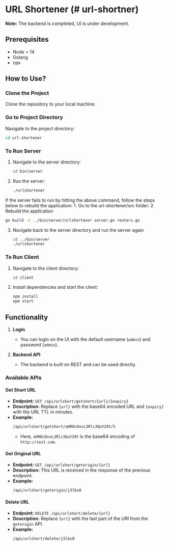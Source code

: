 # URL Shortener (# url-shortner)

**Note:** The backend is completed, UI is under development.

## Prerequisites
- Node > 14
- Golang
- npx

## How to Use?

### Clone the Project
Clone the repository to your local machine.

### Go to Project Directory
Navigate to the project directory:
```sh
cd url-shortener
```

### To Run Server
1. Navigate to the server directory:
    ```sh
    cd bin/server
    ```
2. Run the server:
    ```sh
    ./urlshortener
    ```

If the server fails to run by hitting the above command, follow the steps below to rebuild the application:
    1. Go to the url-shortener/src folder:
    2. Rebuild the application
```sh
go build -o ../bin/server/urlshortener server.go routers.go
```
3. Navigate back to the server directory and run the server again
	```sh
	cd ../bin/server
	./urlshortener
	```

### To Run Client
1. Navigate to the client directory:
    ```sh
    cd client
    ```
2. Install dependencies and start the client:
    ```sh
    npm install
    npm start
    ```

## Functionality

1. **Login**
    - You can login on the UI with the default username (`admin`) and password (`admin`).

2. **Backend API**
    - The backend is built on REST and can be used directly.

### Available APIs

#### Get Short URL
- **Endpoint:** `GET /api/urlshort/getshort/{url}/{expiry}`
- **Description:** Replace `{url}` with the base64 encoded URL and `{expiry}` with the URL TTL in minutes.
- **Example:**
    ```sh
    /api/urlshort/getshort/aHR0cDovL3Rlc3QuY29t/5
    ```
    - Here, `aHR0cDovL3Rlc3QuY29t` is the base64 encoding of `http://test.com`.

#### Get Original URL
- **Endpoint:** `GET /api/urlshort/getorigin/{url}`
- **Description:** This URL is received in the response of the previous endpoint.
- **Example:**
    ```sh
    /api/urlshort/getorigin/j3lbs8
    ```

#### Delete URL
- **Endpoint:** `DELETE /api/urlshort/delete/{url}`
- **Description:** Replace `{url}` with the last part of the URI from the `getorigin` API.
- **Example:**
    ```sh
    /api/urlshort/delete/j3lbs8
    ```
